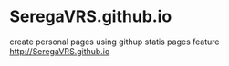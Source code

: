 # SeregaVRS.github.io
create personal pages using githup statis pages feature
http://SeregaVRS.github.io
